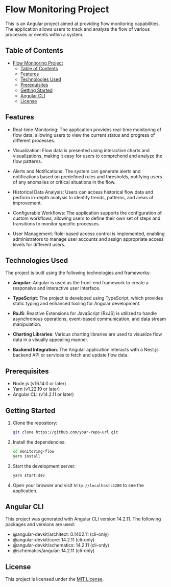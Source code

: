 # Flow Monitoring Project

This is an Angular project aimed at providing flow monitoring capabilities. The application allows users to track and analyze the flow of various processes or events within a system.


## Table of Contents

- [Flow Monitoring Project](#flow-monitoring-project)
  - [Table of Contents](#table-of-contents)
  - [Features](#features)
  - [Technologies Used](#technologies-used)
  - [Prerequisites](#prerequisites)
  - [Getting Started](#getting-started)
  - [Angular CLI](#angular-cli)
  - [License](#license)

## Features

- Real-time Monitoring: The application provides real-time monitoring of flow data, allowing users to view the current status and progress of different processes.

- Visualization: Flow data is presented using interactive charts and visualizations, making it easy for users to comprehend and analyze the flow patterns.

- Alerts and Notifications: The system can generate alerts and notifications based on predefined rules and thresholds, notifying users of any anomalies or critical situations in the flow.

- Historical Data Analysis: Users can access historical flow data and perform in-depth analysis to identify trends, patterns, and areas of improvement.

- Configurable Workflows: The application supports the configuration of custom workflows, allowing users to define their own set of steps and transitions to monitor specific processes.

- User Management: Role-based access control is implemented, enabling administrators to manage user accounts and assign appropriate access levels for different users.

## Technologies Used

The project is built using the following technologies and frameworks:

- **Angular**: Angular is used as the front-end framework to create a responsive and interactive user interface.

- **TypeScript**: The project is developed using TypeScript, which provides static typing and enhanced tooling for Angular development.

- **RxJS**: Reactive Extensions for JavaScript (RxJS) is utilized to handle asynchronous operations, event-based communication, and data stream manipulation.

- **Charting Libraries**: Various charting libraries are used to visualize flow data in a visually appealing manner.

- **Backend Integration**: The Angular application interacts with a Nest.js backend API or services to fetch and update flow data.

## Prerequisites

- Node.js (v16.14.0 or later)
- Yarn (v1.22.19 or later)
- Angular CLI (v14.2.11 or later)

## Getting Started

1. Clone the repository:

   ```bash
   git clone https://github.com/your-repo-url.git
   ```

2. Install the dependencies:

   ```bash
   cd monitoring-flow
   yarn install
   ```

3. Start the development server:

   ```bash
   yarn start:dev
   ```

4. Open your browser and visit `http://localhost:4200` to see the application.

## Angular CLI

This project was generated with Angular CLI version 14.2.11. The following packages and versions are used:

- @angular-devkit/architect: 0.1402.11 (cli-only)
- @angular-devkit/core: 14.2.11 (cli-only)
- @angular-devkit/schematics: 14.2.11 (cli-only)
- @schematics/angular: 14.2.11 (cli-only)

## License

This project is licensed under the [MIT License](LICENSE).

